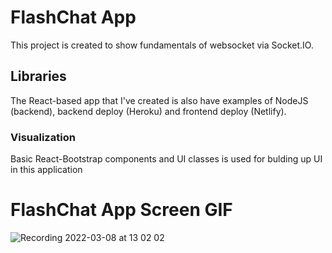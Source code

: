 # FlashChat App

This project is created to show fundamentals of websocket via Socket.IO.

## Libraries

The React-based app that I've created is also have examples of NodeJS (backend), backend deploy (Heroku) and frontend deploy (Netlify).

### Visualization

Basic React-Bootstrap components and UI classes is used for bulding up UI in this application


# FlashChat App Screen GIF
![Recording 2022-03-08 at 13 02 02](https://user-images.githubusercontent.com/87411259/157214069-4d0ef55d-6590-4a92-855d-8e1910f0984f.gif)
